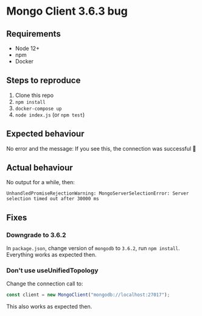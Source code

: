 # Mongo Client 3.6.3 bug

## Requirements

* Node 12+
* npm
* Docker

## Steps to reproduce

1. Clone this repo
2. `npm install`
3. `docker-compose up`
4. `node index.js` (or `npm test`)

## Expected behaviour

No error and the message: If you see this, the connection was successful 🎉

## Actual behaviour

No output for a while, then:

```
UnhandledPromiseRejectionWarning: MongoServerSelectionError: Server selection timed out after 30000 ms
```

## Fixes

### Downgrade to 3.6.2

In `package.json`, change version of `mongodb` to `3.6.2`, run `npm install`.
Everything works as expected then.

### Don't use useUnifiedTopology

Change the connection call to:

```js
const client = new MongoClient("mongodb://localhost:27017");
```

This also works as expected then.
